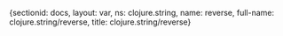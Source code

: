 {sectionid: docs, layout: var, ns: clojure.string, name: reverse, full-name: clojure.string/reverse,
  title: clojure.string/reverse}
